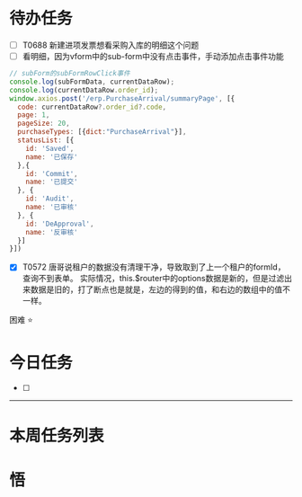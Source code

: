 # 待办任务
 - [ ] T0688 新建进项发票想看采购入库的明细这个问题
- [ ] 看明细，因为vform中的sub-form中没有点击事件，手动添加点击事件功能
~~~js
// subForm的subFormRowClick事件
console.log(subFormData, currentDataRow);
console.log(currentDataRow.order_id);
window.axios.post('/erp.PurchaseArrival/summaryPage', [{
  code: currentDataRow?.order_id?.code,
  page: 1,
  pageSize: 20,
  purchaseTypes: [{dict:"PurchaseArrival"}],
  statusList: [{
    id: 'Saved',
    name: '已保存'
  },{
    id: 'Commit',
    name: '已提交'
  }, {
    id: 'Audit',
    name: '已审核'
  }, {
    id: 'DeApproval',
    name: '反审核'
  }]
}])
~~~

 - [x] T0572 唐哥说租户的数据没有清理干净，导致取到了上一个租户的formId，查询不到表单。
实际情况，this.$router中的options数据是新的，但是过滤出来数据是旧的，打了断点也是就是，左边的得到的值，和右边的数组中的值不一样。

困难
⭐

# 今日任务
- [ ] 




------
# 本周任务列表



# 悟